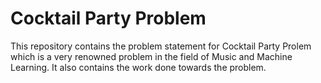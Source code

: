 # Cocktail Party Problem

This repository contains the problem statement for Cocktail Party Prolem which is a very renowned problem in the field of Music and Machine Learning. It also contains the work done towards the problem.

